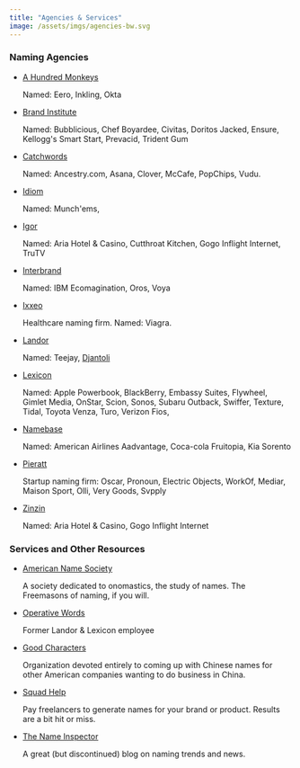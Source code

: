 ```yaml
---
title: "Agencies & Services"
image: /assets/imgs/agencies-bw.svg
---
```


### Naming Agencies

- [A Hundred Monkeys](http://www.ahundredmonkeys.com/)

  Named: Eero, Inkling, Okta

- [Brand Institute](http://www.brandinstitute.com/experience_consumer.asp)

  Named: Bubblicious, Chef Boyardee, Civitas, Doritos Jacked, Ensure, Kellogg's Smart Start, Prevacid, Trident Gum

- [Catchwords](http://catchwordbranding.com/full-portfolio/#?sort=acf.tbcw_full_portfolio_custom_sort_order)

  Named: Ancestry.com, Asana, Clover, McCafe, PopChips, Vudu.

- [Idiom](http://idiomnaming.com/projects/)

  Named: Munch'ems,

- [Igor](https://www.igorinternational.com/clients/case-studies-naming-agencies.php)

  Named: Aria Hotel & Casino, Cutthroat Kitchen, Gogo Inflight Internet, TruTV

- [Interbrand](http://interbrand.com/services/naming/)

  Named: IBM Ecomagination, Oros, Voya

- [Ixxeo](http://ixxeo.com/)

  Healthcare naming firm. Named: Viagra.

- [Landor](https://landor.com/)

  Named: Teejay, [Djantoli](https://landor.com/work/djantoli)

- [Lexicon](https://www.lexiconbranding.com/)

  Named: Apple Powerbook, BlackBerry, Embassy Suites, Flywheel, Gimlet Media, OnStar, Scion, Sonos, Subaru Outback, Swiffer, Texture, Tidal, Toyota Venza, Turo, Verizon Fios,

- [Namebase](http://www.namebase.com/)

  Named: American Airlines Aadvantage, Coca-cola Fruitopia, Kia Sorento

- [Pieratt](http://pieratt.com/)

  Startup naming firm: Oscar, Pronoun, Electric Objects, WorkOf, Mediar, Maison Sport, Olli, Very Goods, Svpply

- [Zinzin](https://www.zinzin.com/)
  
  Named: Aria Hotel & Casino, Gogo Inflight Internet

### Services and Other Resources

- [American Name Society](http://www.americannamesociety.org/)

  A society dedicated to onomastics, the study of names. The
  Freemasons of naming, if you will.

- [Operative Words](http://operativewords.blogspot.com/)

  Former Landor & Lexicon employee

- [Good Characters](https://service.goodcharacters.com/brand/)

  Organization devoted entirely to coming up with Chinese names for other American companies wanting to do business in China.

- [Squad Help](http://www.squadhelp.com/)

  Pay freelancers to generate names for your brand or product. Results are a bit hit or miss.

- [The Name Inspector](http://www.thenameinspector.com/)

  A great (but discontinued) blog on naming trends and news.
